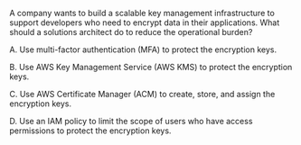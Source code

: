 A company wants to build a scalable key management infrastructure to support developers who need to encrypt data in their applications. What should a solutions architect do to reduce the operational burden? 

A. Use multi-factor authentication (MFA) to protect the encryption keys. 

B. Use AWS Key Management Service (AWS KMS) to protect the encryption keys. 

C. Use AWS Certificate Manager (ACM) to create, store, and assign the encryption keys. 

D. Use an IAM policy to limit the scope of users who have access permissions to protect the encryption keys.